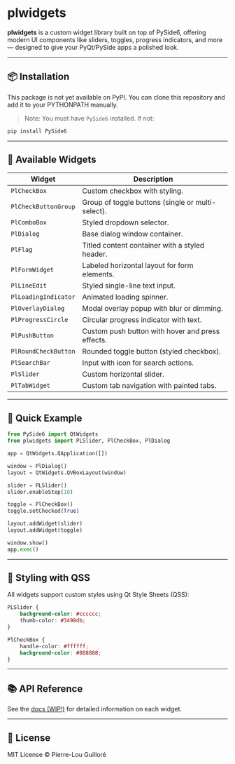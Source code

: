 # plwidgets

**plwidgets** is a custom widget library built on top of PySide6, offering modern UI components like sliders, toggles, progress indicators, and more — designed to give your PyQt/PySide apps a polished look.

---

## 📦 Installation

This package is not yet available on PyPI.
You can clone this repository and add it to your PYTHONPATH manually.

> Note: You must have `PySide6` installed. If not:

```bash
pip install PySide6
```

---

## 🧩 Available Widgets

| Widget | Description |
|--------|-------------|
| `PlCheckBox` | Custom checkbox with styling. |
| `PlCheckButtonGroup` | Group of toggle buttons (single or multi-select). |
| `PlComboBox` | Styled dropdown selector. |
| `PlDialog` | Base dialog window container. |
| `PlFlag` | Titled content container with a styled header. |
| `PlFormWidget` | Labeled horizontal layout for form elements. |
| `PlLineEdit` | Styled single-line text input. |
| `PlLoadingIndicator` | Animated loading spinner. |
| `PlOverlayDialog` | Modal overlay popup with blur or dimming. |
| `PlProgressCircle` | Circular progress indicator with text. |
| `PlPushButton` | Custom push button with hover and press effects. |
| `PlRoundCheckButton` | Rounded toggle button (styled checkbox). |
| `PlSearchBar` | Input with icon for search actions. |
| `PlSlider` | Custom horizontal slider. |
| `PlTabWidget` | Custom tab navigation with painted tabs. |

---

## 🧪 Quick Example

```python
from PySide6 import QtWidgets
from plwidgets import PLSlider, PlCheckBox, PlDialog

app = QtWidgets.QApplication([])

window = PlDialog()
layout = QtWidgets.QVBoxLayout(window)

slider = PLSlider()
slider.enableStep(10)

toggle = PlCheckBox()
toggle.setChecked(True)

layout.addWidget(slider)
layout.addWidget(toggle)

window.show()
app.exec()
```

---

## 🎨 Styling with QSS

All widgets support custom styles using Qt Style Sheets (QSS):

```css
PLSlider {
    background-color: #cccccc;
    thumb-color: #3498db;
}

PlCheckBox {
    handle-color: #ffffff;
    background-color: #888888;
}
```

---
## 📚 API Reference

See the [docs (WIP!)](./docs/README.md) for detailed information on each widget.

---

## 📄 License

MIT License © Pierre-Lou Guilloré

